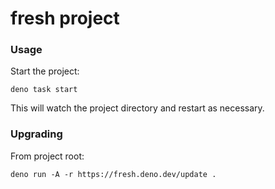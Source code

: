 # fresh project

### Usage

Start the project:

```
deno task start
```

This will watch the project directory and restart as necessary.

### Upgrading

From project root:

```
deno run -A -r https://fresh.deno.dev/update .
```
